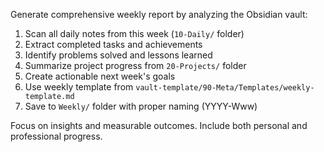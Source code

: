 Generate comprehensive weekly report by analyzing the Obsidian vault:

1. Scan all daily notes from this week (`10-Daily/` folder)
2. Extract completed tasks and achievements
3. Identify problems solved and lessons learned  
4. Summarize project progress from `20-Projects/` folder
5. Create actionable next week's goals
6. Use weekly template from `vault-template/90-Meta/Templates/weekly-template.md`
7. Save to `Weekly/` folder with proper naming (YYYY-Www)

Focus on insights and measurable outcomes. Include both personal and professional progress.